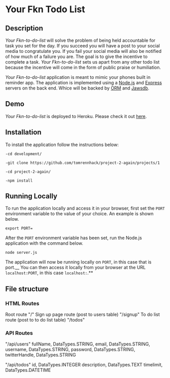 # Your Fkn Todo List

## Description

*Your Fkn-to-do-list* will solve the problem of being held accountable for task you set for the day. If you succeed you will have a post to your social media to congratulate you. If you fail your social media will also be notified of how much of a failure you are. The goal is to give the incentive to complete a task. *Your Fkn-to-do-list* sets us apart from any other todo list because the incentive will come in the form of public praise or humiliation.  

*Your Fkn-to-do-list* application is meant to mimic your phones built in reminder app. The application is implemented using a [Node.js](https://nodejs.org/en/) and [Express](https://expressjs.com/) servers on the back end. Whice will be backed by [ORM](https://www.npmjs.com/package/orm) and [Jawsdb](https://www.jawsdb.com/).

## Demo
	
*Your Fkn-to-do-list* is deployed to Heroku. Please check it out [here]().

## Installation

To install the application follow the instructions below:

    -cd development/

	-git clone https://github.com/tomrennhack/project-2-again/projects/1

	-cd project-2-again/

	-npm install
	
## Running Locally

To run the application locally and access it in your browser, first set the `PORT` environment variable to the value of your choice. An example is shown below.

	export PORT=
	
After the `PORT` environment variable has been set, run the Node.js application with the command below.

	node server.js
	
The application will now be running locally on `PORT`, in this case that is port.__ You can then access it locally from your browser at the URL `localhost:PORT`, in this case `localhost:`.**

## File structure

### HTML Routes

Root route "/"
Sign up page route (post to users table) "/signup"
To do list route (post to to do list table) "/todos"

### API Routes

"/api/users"
	fullName, DataTypes.STRING,
	email, DataTypes.STRING,
	username, DataTypes.STRING,
	password, DataTypes.STRING,
	twitterHandle, DataTypes.STRING

"/api/todos"
	id, DataTypes.INTEGER
	description, DataTypes.TEXT
	timelimit, DataTypes.DATETIME